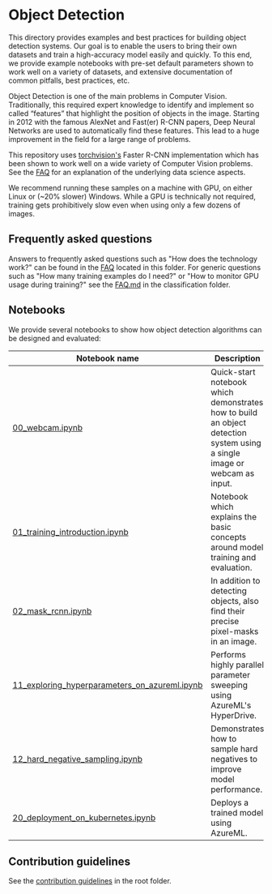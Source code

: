 # Object Detection

This directory provides examples and best practices for building object detection systems. Our goal is to enable the users to bring their own datasets and train a high-accuracy model easily and quickly. To this end, we provide example notebooks with pre-set default parameters shown to work well on a variety of datasets, and extensive documentation of common pitfalls, best practices, etc.

Object Detection is one of the main problems in Computer Vision. Traditionally, this required expert knowledge to identify and implement so called “features” that highlight the position of objects in the image. Starting in 2012 with the famous AlexNet and Fast(er) R-CNN papers, Deep Neural Networks are used to automatically find these features. This lead to a huge improvement in the field for a large range of problems.

This repository uses [torchvision's](https://pytorch.org/docs/stable/torchvision/index.html) Faster R-CNN implementation which has been shown to work well on a wide variety of Computer Vision problems. See the [FAQ](FAQ.md) for an explanation of the underlying data science aspects.

We recommend running these samples on a machine with GPU, on either Linux or (~20% slower) Windows. While a GPU is technically not required, training gets prohibitively slow even when using only a few dozens of images.



## Frequently asked questions

Answers to frequently asked questions such as "How does the technology work?" can be found in the [FAQ](FAQ.md) located in this folder. For generic questions such as "How many training examples do I need?" or "How to monitor GPU usage during training?" see the [FAQ.md](../classification/FAQ.md) in the classification folder.


## Notebooks

We provide several notebooks to show how object detection algorithms can be designed and evaluated:

| Notebook name | Description |
| --- | --- |
| [00_webcam.ipynb](./00_webcam.ipynb)| Quick-start notebook which demonstrates how to build an object detection system using a single image or webcam as input.
| [01_training_introduction.ipynb](./01_training_introduction.ipynb)| Notebook which explains the basic concepts around model training and evaluation.|
| [02_mask_rcnn.ipynb](./02_mask_rcnn.ipynb) | In addition to detecting objects, also find their precise pixel-masks in an image. |
| [11_exploring_hyperparameters_on_azureml.ipynb](./11_exploring_hyperparameters_on_azureml.ipynb)| Performs highly parallel parameter sweeping using AzureML's HyperDrive. |
| [12_hard_negative_sampling.ipynb](./12_hard_negative_sampling.ipynb) | Demonstrates how to sample hard negatives to improve model performance. |
| [20_deployment_on_kubernetes.ipynb](./20_deployment_on_kubernetes.ipynb) | Deploys a trained model using AzureML. |

## Contribution guidelines

See the [contribution guidelines](../../CONTRIBUTING.md) in the root folder.
